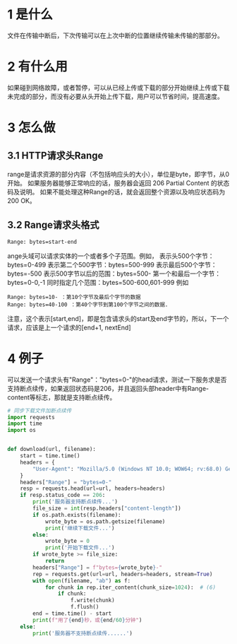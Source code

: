 # 1 是什么

文件在传输中断后，下次传输可以在上次中断的位置继续传输未传输的那部分。

# 2 有什么用

如果碰到网络故障，或者暂停，可以从已经上传或下载的部分开始继续上传或下载未完成的部分，而没有必要从头开始上传下载，用户可以节省时间，提高速度。

# 3 怎么做

## 3.1 HTTP请求头Range

range是请求资源的部分内容（不包括响应头的大小），单位是byte，即字节，从0开始。
如果服务器能够正常响应的话，服务器会返回 206 Partial Content 的状态码及说明。
如果不能处理这种Range的话，就会返回整个资源以及响应状态码为 200 OK。

## 3.2 Range请求头格式

```
Range: bytes=start-end
```

ange头域可以请求实体的一个或者多个子范围。例如，
表示头500个字节：bytes=0-499
表示第二个500字节：bytes=500-999
表示最后500个字节：bytes=-500
表示500字节以后的范围：bytes=500-
第一个和最后一个字节：bytes=0-0,-1
同时指定几个范围：bytes=500-600,601-999
例如

```
Range: bytes=10- ：第10个字节及最后个字节的数据
Range: bytes=40-100 ：第40个字节到第100个字节之间的数据.
```

注意，这个表示[start,end]，即是包含请求头的start及end字节的，所以，下一个请求，应该是上一个请求的[end+1, nextEnd]

# 4 例子

可以发送一个请求头有"Range"："bytes=0-"的head请求，测试一下服务求是否支持断点续传，如果返回状态码是206，并且返回头部header中有Range-content等标志，那就是支持断点续传。
```python
# 同步下载文件加断点续传
import requests
import time
import os


def download(url, filename):
    start = time.time()
    headers = {
        "User-Agent": "Mozilla/5.0 (Windows NT 10.0; WOW64; rv:68.0) Gecko/20100101 Firefox/68.0"
    }
    headers["Range"] = "bytes=0-"
    resp = requests.head(url=url, headers=headers)
    if resp.status_code == 206:
        print('服务器支持断点续传...')
        file_size = int(resp.headers["content-length"])
        if os.path.exists(filename):
            wrote_byte = os.path.getsize(filename)
            print('继续下载文件...')
        else:
            wrote_byte = 0
            print('开始下载文件...')
        if wrote_byte >= file_size:
            return
        headers["Range"] = f"bytes={wrote_byte}-"
        rep = requests.get(url=url, headers=headers, stream=True)
        with open(filename, "ab") as f:
            for chunk in rep.iter_content(chunk_size=1024):  # (6)
                if chunk:
                    f.write(chunk)
                    f.flush()
        end = time.time() - start
        print(f"用了{end}秒，或{end/60}分钟")
    else:
        print('服务器不支持断点续传......')
```